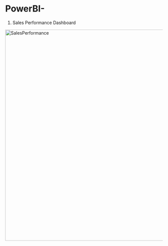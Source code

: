 # PowerBI-
1) Sales Performance Dashboard
<img width="674" alt="SalesPerformance" src="https://user-images.githubusercontent.com/24844134/192120881-91c8d579-e6ca-45f7-a277-ea3d498efab6.PNG">

